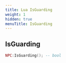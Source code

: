 ```yaml
---
title: Lua IsGuarding
weight: 1
hidden: true
menuTitle: IsGuarding
---
```

## IsGuarding
```lua
NPC:IsGuarding(); -- bool
```